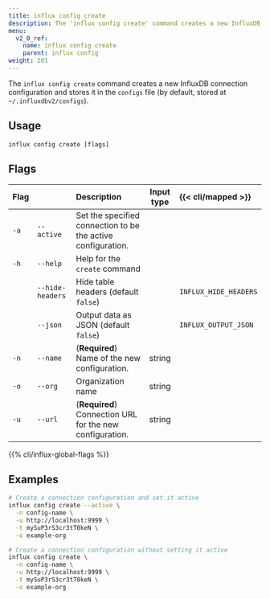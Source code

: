 ```yaml
---
title: influx config create
description: The 'influx config create' command creates a new InfluxDB connection configuration.
menu:
  v2_0_ref:
    name: influx config create
    parent: influx config
weight: 201
---
```


The `influx config create` command creates a new InfluxDB connection configuration
and stores it in the `configs` file (by default, stored at `~/.influxdbv2/configs`).

## Usage
```
influx config create [flags]
```

## Flags
| Flag |                  | Description                                                  | Input type  | {{< cli/mapped >}}    |
|:---- |:---              |:-----------                                                  |:----------: |:------------------    |
| `-a` | `--active`       | Set the specified connection to be the active configuration. |             |                       |
| `-h` | `--help`         | Help for the `create` command                                |             |                       |
|      | `--hide-headers` | Hide table headers (default `false`)                         |             | `INFLUX_HIDE_HEADERS` |
|      | `--json`         | Output data as JSON (default `false`)                        |             | `INFLUX_OUTPUT_JSON`  |
| `-n` | `--name`         | (**Required**) Name of the new configuration.                | string      |                       |
| `-o` | `--org`          | Organization name                                            | string      |                       |
| `-u` | `--url`          | (**Required**) Connection URL for the new configuration.     | string      |                       |

{{% cli/influx-global-flags %}}

## Examples
```sh
# Create a connection configuration and set it active
influx config create --active \
  -n config-name \
  -u http://localhost:9999 \
  -t mySuP3rS3cr3tT0keN \
  -o example-org

# Create a connection configuration without setting it active
influx config create \
  -n config-name \
  -u http://localhost:9999 \
  -t mySuP3rS3cr3tT0keN \
  -o example-org
```
